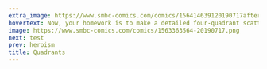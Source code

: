 ```yaml
---
extra_image: https://www.smbc-comics.com/comics/156414639120190717after.png
hovertext: Now, your homework is to make a detailed four-quadrant scatter plot.
image: https://www.smbc-comics.com/comics/1563363564-20190717.png
next: test
prev: heroism
title: Quadrants
---
```

